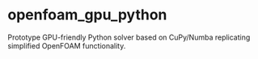 # openfoam_gpu_python
Prototype GPU-friendly Python solver based on CuPy/Numba replicating simplified OpenFOAM functionality.
